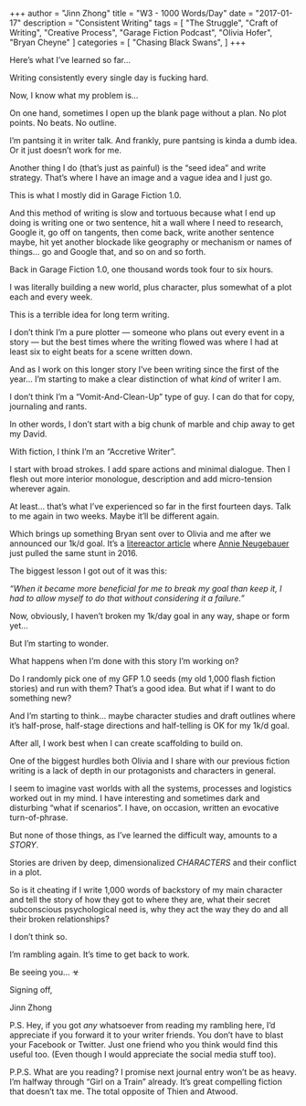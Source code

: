 +++ 
author = "Jinn Zhong" 
title = "W3 - 1000 Words/Day" 
date = "2017-01-17" 
description = "Consistent Writing"
tags = [
    "The Struggle",
    "Craft of Writing",
    "Creative Process",
    "Garage Fiction Podcast",
    "Olivia Hofer",
    "Bryan Cheyne"
]
categories = [
    "Chasing Black Swans",
]
+++

Here’s what I’ve learned so far…

Writing consistently every single day is fucking hard.

Now, I know what my problem is…

On one hand, sometimes I open up the blank page without a plan. No plot points. No beats. No outline.

I’m pantsing it in writer talk. And frankly, pure pantsing is kinda a dumb idea. Or it just doesn’t work for me.

Another thing I do (that’s just as painful) is the “seed idea” and write strategy. That’s where I have an image and a vague idea and I just go.

This is what I mostly did in Garage Fiction 1.0.

And this method of writing is slow and tortuous because what I end up doing is writing one or two sentence, hit a wall where I need to research, Google it, go off on tangents, then come back, write another sentence maybe, hit yet another blockade like geography or mechanism or names of things… go and Google that, and so on and so forth.

Back in Garage Fiction 1.0, one thousand words took four to six hours.

I was literally building a new world, plus character, plus somewhat of a plot each and every week.

This is a terrible idea for long term writing.

I don’t think I’m a pure plotter — someone who plans out every event in a story — but the best times where the writing flowed was where I had at least six to eight beats for a scene written down.

And as I work on this longer story I’ve been writing since the first of the year… I’m starting to make a clear distinction of what <i>kind</i> of writer I am.

I don’t think I’m a “Vomit-And-Clean-Up” type of guy. I can do that for copy, journaling and rants.

In other words, I don’t start with a big chunk of marble and chip away to get my David.

With fiction, I think I’m an “Accretive Writer”.

I start with broad strokes. I add spare actions and minimal dialogue. Then I flesh out more interior monologue, description and add micro-tension wherever again.

At least… that’s what I’ve experienced so far in the first fourteen days. Talk to me again in two weeks. Maybe it’ll be different again.

Which brings up something Bryan sent over to Olivia and me after we announced our 1k/d goal. It’s a [litereactor article](https://litreactor.com/columns/what-i-learned-from-1-year-of-1000-words-a-day) where [Annie Neugebauer](https://litreactor.com/team/annie-neugebauer) just pulled the same stunt in 2016.

The biggest lesson I got out of it was this:

*“When it became more beneficial for me to break my goal than keep it, I had to allow myself to do that without considering it a failure.”*

Now, obviously, I haven’t broken my 1k/day goal in any way, shape or form yet…

But I’m starting to wonder.

What happens when I’m done with this story I’m working on?

Do I randomly pick one of my GFP 1.0 seeds (my old 1,000 flash fiction stories) and run with them? That’s a good idea. But what if I want to do something new?

And I’m starting to think… maybe character studies and draft outlines where it’s half-prose, half-stage directions and half-telling is OK for my 1k/d goal.

After all, I work best when I can create scaffolding to build on.

One of the biggest hurdles both Olivia and I share with our previous fiction writing is a lack of depth in our protagonists and characters in general.

I seem to imagine vast worlds with all the systems, processes and logistics worked out in  my mind. I have interesting and sometimes dark and disturbing “what if scenarios”. I have, on occasion, written an evocative turn-of-phrase.

But none of those things, as I’ve learned the difficult way, amounts to a *STORY*.

Stories are driven by deep, dimensionalized *CHARACTERS* and their conflict in a plot.

So is it cheating if I write 1,000 words of backstory of my main character and tell the story of how they got to where they are, what their secret subconscious psychological need is, why they act the way they do and all their broken relationships?

I don’t think so.

I’m rambling again. It’s time to get back to work.

Be seeing you… ☣

Signing off,

Jinn Zhong

P.S. Hey, if you got *any* whatsoever from reading my rambling here, I’d appreciate if you forward it to your writer friends. You don’t have to blast your Facebook or Twitter. Just one friend who you think would find this useful too. (Even though I would appreciate the social media stuff too).

P.P.S. What are you reading? I promise next journal entry won’t be as heavy. I’m halfway through “Girl on a Train” already. It’s great compelling fiction that doesn’t tax me. The total opposite of Thien and Atwood.
